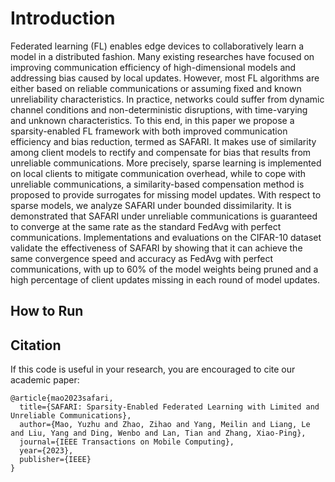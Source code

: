 # Introduction
Federated learning (FL) enables edge devices to collaboratively learn a model in a distributed fashion. Many existing researches have focused on improving communication efficiency of high-dimensional models and addressing bias caused by local updates. However, most FL algorithms are either based on reliable communications or assuming fixed and known unreliability characteristics. In practice, networks could suffer from dynamic channel conditions and non-deterministic disruptions, with time-varying and unknown characteristics. To this end, in this paper we propose a sparsity-enabled FL framework with both improved communication efficiency and bias reduction, termed as SAFARI. It makes use of similarity among client models to rectify and compensate for bias that results from unreliable communications. More precisely, sparse learning is implemented on local clients to mitigate communication overhead, while to cope with unreliable communications, a similarity-based compensation method is proposed to provide surrogates for missing model updates. With respect to sparse models, we analyze SAFARI under bounded dissimilarity. It is demonstrated that SAFARI under unreliable communications is guaranteed to converge at the same rate as the standard FedAvg with perfect communications. Implementations and evaluations on the CIFAR-10 dataset validate the effectiveness of SAFARI by showing that it can achieve the same convergence speed and accuracy as FedAvg with perfect communications, with up to 60% of the model weights being pruned and a high percentage of client updates missing in each round of model updates.


## How to Run



## Citation

If this code is useful in your research, you are encouraged to cite our academic paper:
```
@article{mao2023safari,
  title={SAFARI: Sparsity-Enabled Federated Learning with Limited and Unreliable Communications},
  author={Mao, Yuzhu and Zhao, Zihao and Yang, Meilin and Liang, Le and Liu, Yang and Ding, Wenbo and Lan, Tian and Zhang, Xiao-Ping},
  journal={IEEE Transactions on Mobile Computing},
  year={2023},
  publisher={IEEE}
}
```
